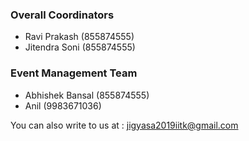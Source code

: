 <!-- ## Program  Committee -->

### Overall Coordinators

* Ravi Prakash (855874555)
* Jitendra Soni (855874555)

### Event Management Team
* Abhishek Bansal (855874555)
* Anil (9983671036)

You can also write to us at : jigyasa2019iitk@gmail.com

